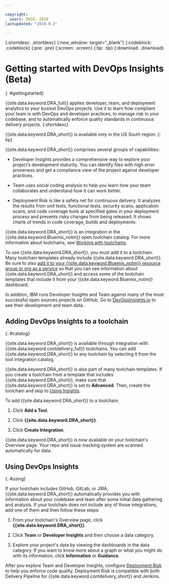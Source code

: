 ```yaml
---

copyright:
  years: 2016, 2018
lastupdated: "2018-8-2"

---
```


{:shortdesc: .shortdesc}
{:new_window: target="_blank"}
{:codeblock: .codeblock}
{:pre: .pre}
{:screen: .screen}
{:tip: .tip}
{:download: .download}

# Getting started with DevOps Insights (Beta)
{: #gettingstarted}

{{site.data.keyword.DRA_full}} applies developer, team, and deployment analytics to your busiest DevOps projects. Use it to learn how compliant your team is with DevOps and developer practices, to manage risk in your codebase, and to automatically enforce quality standards in continuous delivery projects. 
{:shortdesc}

{{site.data.keyword.DRA_short}} is available only in the US South region.
{: tip}

{{site.data.keyword.DRA_short}} comprises several groups of capabilities:

   * Developer Insights provides a comprehensive way to explore your project’s development maturity. You can identify files with high error proneness and get a compliance view of the project against developer practices.

   * Team uses social coding analysis to help you learn how your team collaborates and understand how it can work better.

   * Deployment Risk is like a safety net for continuous delivery. It analyzes the results from unit tests, functional tests, security scans, application scans, and code coverage tools at specified gates in your deployment process and prevents risky changes from being released. It shows charts of trends in code coverage, builds and deployments.  

{{site.data.keyword.DRA_short}} is an integration in the {{site.data.keyword.Bluemix_notm}} open toolchain catalog. For more information about toolchains, see [Working with toolchains](/docs/services/ContinuousDelivery/toolchains_working.html).

To use {{site.data.keyword.DRA_short}}, you must add it to a toolchain. Many toolchain templates already include {{site.data.keyword.DRA_short}}. Be sure to also [add it to your {{site.data.keyword.Bluemix_notm}} resource group or org as a service](/docs/services/reqnsi.html) so that you can see information about {{site.data.keyword.DRA_short}} and access some of the toolchain templates that include it from your {{site.data.keyword.Bluemix_notm}} dashboard.  

In addition, IBM runs Developer Insights and Team against many of the most successful open sources projects on GitHub. Go to [DevOpsInsights.io](http://devopsinsights.io/) to see their development and team data.

## Adding DevOps Insights to a toolchain
{: #catalog}

{{site.data.keyword.DRA_short}} is available through integration with {{site.data.keyword.contdelivery_full}} toolchains. You can add {{site.data.keyword.DRA_short}} to any toolchain by selecting it from the tool integration catalog.

{{site.data.keyword.DRA_short}} is also part of many toolchain templates. If you create a toolchain from a template that includes {{site.data.keyword.DRA_short}}, make sure that {{site.data.keyword.DRA_short}} is set to **Advanced**. Then, create the toolchain and skip to [Using Insights](/docs/services/DevOpsInsights/index.html#using).

To add {{site.data.keyword.DRA_short}} to a toolchain:

1. Click **Add a Tool**.

2. Click **{{site.data.keyword.DRA_short}}**.

3. Click **Create Integration**.

{{site.data.keyword.DRA_short}} is now available on your toolchain's Overview page. Your repo and issue-tracking system are scanned automatically for data. 

## Using DevOps Insights
{: #using}

If your toolchain includes GitHub, GitLab, or JIRA, {{site.data.keyword.DRA_short}} automatically provides you with information about your codebase and team after some initial data gathering and analysis. If your toolchain does not include any of those integrations, add one of them and then follow these steps:

1. From your toolchain's Overview page, click **{{site.data.keyword.DRA_short}}**.

2. Click **Team** or **Developer Insights** and then choose a data category. 

3. Explore your project's data by viewing the dashboards in the data category. If you want to know more about a graph or what you might do with its information, click **Information** or **Guidance**.

After you explore Team and Developer Insights, configure [Deployment Risk](/docs/services/DevOpsInsights/about_risk.html) to help you enforce code quality. Deployment Risk is compatible with both Delivery Pipeline for {{site.data.keyword.contdelivery_short}} and Jenkins.
